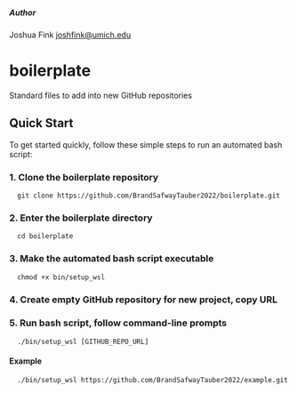 ##### Author
Joshua Fink
joshfink@umich.edu


# boilerplate
Standard files to add into new GitHub repositories

## Quick Start
To get started quickly, follow these simple steps to run an automated bash script:

### 1. Clone the boilerplate repository
<p><code>  git clone https://github.com/BrandSafwayTauber2022/boilerplate.git  </code></p>

### 2. Enter the boilerplate directory
<p><code>  cd boilerplate  </code></p>

### 3. Make the automated bash script executable
<p><code>  chmod +x bin/setup_wsl  </code></p>

### 4. Create empty GitHub repository for new project, copy URL

### 5. Run bash script, follow command-line prompts
<p><code>  ./bin/setup_wsl [GITHUB_REPO_URL] </code></p>

#### Example 
<p><code>  ./bin/setup_wsl https://github.com/BrandSafwayTauber2022/example.git </code></p>

